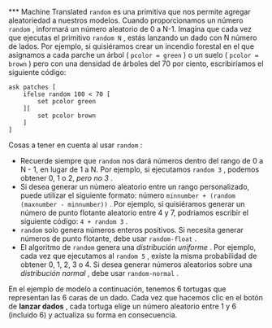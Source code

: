 ﻿*** Machine Translated
`random` es una primitiva que nos permite agregar aleatoriedad a nuestros modelos. Cuando proporcionamos un número `random` , informará un número aleatorio de 0 a N-1. Imagina que cada vez que ejecutas el primitivo `random N` , estás lanzando un dado con N número de lados. Por ejemplo, si quisiéramos crear un incendio forestal en el que asignamos a cada parche un árbol ( `pcolor = green` ) o un suelo ( `pcolor = brown` ) pero con una densidad de árboles del 70 por ciento, escribiríamos el siguiente código:



```
ask patches [
	ifelse random 100 < 70 [
		set pcolor green
	][
		set pcolor brown
	]
]
```


Cosas a tener en cuenta al usar `random` :

- Recuerde siempre que `random` nos dará números dentro del rango de 0 a N - 1, en lugar de 1 a N. Por ejemplo, si ejecutamos `random 3` , podemos obtener 0, 1 o 2, *pero no 3* .
- Si desea generar un número aleatorio entre un rango personalizado, puede utilizar el siguiente formato: número `minnumber + (random (maxnumber - minnumber))` . Por ejemplo, si quisiéramos generar un número de punto flotante aleatorio entre 4 y 7, podríamos escribir el siguiente código: `4 + random 3` .
- `random` solo genera números enteros positivos. Si necesita generar números de punto flotante, debe usar `random-float` .
- El algoritmo de `random` genera una *distribución uniforme* . Por ejemplo, cada vez que ejecutamos al `random 5` , existe la misma probabilidad de obtener 0, 1, 2, 3 o 4. Si desea generar números aleatorios sobre una *distribución normal* , debe usar `random-normal` .


En el ejemplo de modelo a continuación, tenemos 6 tortugas que representan las 6 caras de un dado. Cada vez que hacemos clic en el botón de **lanzar dados** , cada tortuga elige un número aleatorio entre 1 y 6 (incluido 6) y actualiza su forma en consecuencia.